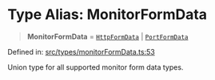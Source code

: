 # Type Alias: MonitorFormData

> **MonitorFormData** = [`HttpFormData`](../interfaces/HttpFormData.md) \| [`PortFormData`](../interfaces/PortFormData.md)

Defined in: [src/types/monitorFormData.ts:53](https://github.com/Nick2bad4u/Uptime-Watcher/blob/8a1973382d5fe14c52996ecda381894eb7ecd4a6/src/types/monitorFormData.ts#L53)

Union type for all supported monitor form data types.
